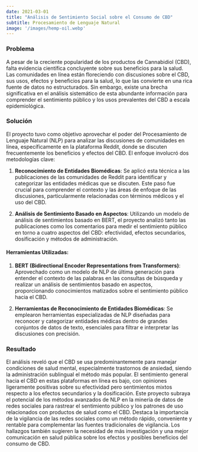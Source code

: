 ```yaml
---
date: 2021-03-01 
title: "Análisis de Sentimiento Social sobre el Consumo de CBD"
subtitle: Procesamiento de Lenguaje Natural
image: '/images/hemp-oil.webp'
---
```


### Problema
A pesar de la creciente popularidad de los productos de Cannabidiol (CBD), falta evidencia científica concluyente sobre sus beneficios para la salud. Las comunidades en línea están floreciendo con discusiones sobre el CBD, sus usos, efectos y beneficios para la salud, lo que las convierte en una rica fuente de datos no estructurados. Sin embargo, existe una brecha significativa en el análisis sistemático de esta abundante información para comprender el sentimiento público y los usos prevalentes del CBD a escala epidemiológica.

### Solución
El proyecto tuvo como objetivo aprovechar el poder del Procesamiento de Lenguaje Natural (NLP) para analizar las discusiones de comunidades en línea, específicamente en la plataforma Reddit, donde se discuten frecuentemente los beneficios y efectos del CBD. El enfoque involucró dos metodologías clave:

1. **Reconocimiento de Entidades Biomédicas**: Se aplicó esta técnica a las publicaciones de las comunidades de Reddit para identificar y categorizar las entidades médicas que se discuten. Este paso fue crucial para comprender el contexto y las áreas de enfoque de las discusiones, particularmente relacionadas con términos médicos y el uso del CBD.

2. **Análisis de Sentimiento Basado en Aspectos**: Utilizando un modelo de análisis de sentimientos basado en BERT, el proyecto analizó tanto las publicaciones como los comentarios para medir el sentimiento público en torno a cuatro aspectos del CBD: efectividad, efectos secundarios, dosificación y métodos de administración.

#### Herramientas Utilizadas:
1. **BERT (Bidirectional Encoder Representations from Transformers)**: Aprovechado como un modelo de NLP de última generación para entender el contexto de las palabras en las consultas de búsqueda y realizar un análisis de sentimientos basado en aspectos, proporcionando conocimientos matizados sobre el sentimiento público hacia el CBD.

2. **Herramientas de Reconocimiento de Entidades Biomédicas**: Se emplearon herramientas especializadas de NLP diseñadas para reconocer y categorizar entidades médicas dentro de grandes conjuntos de datos de texto, esenciales para filtrar e interpretar las discusiones con precisión.

### Resultado
El análisis reveló que el CBD se usa predominantemente para manejar condiciones de salud mental, especialmente trastornos de ansiedad, siendo la administración sublingual el método más popular. El sentimiento general hacia el CBD en estas plataformas en línea es bajo, con opiniones ligeramente positivas sobre su efectividad pero sentimientos mixtos respecto a los efectos secundarios y la dosificación. Este proyecto subraya el potencial de los métodos avanzados de NLP en la minería de datos de redes sociales para rastrear el sentimiento público y los patrones de uso relacionados con productos de salud como el CBD. Destaca la importancia de la vigilancia de las redes sociales como un método rápido, conveniente y rentable para complementar las fuentes tradicionales de vigilancia. Los hallazgos también sugieren la necesidad de más investigación y una mejor comunicación en salud pública sobre los efectos y posibles beneficios del consumo de CBD.